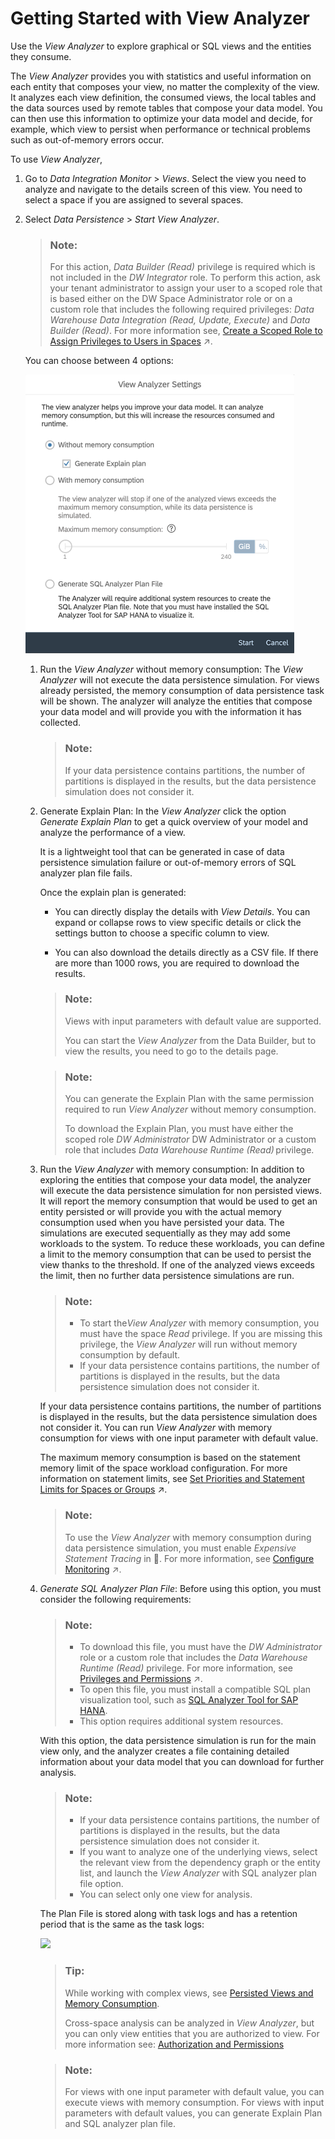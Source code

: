 <!-- loioe0aeddba00b14be29b5e49b47001d43b -->

<link rel="stylesheet" type="text/css" href="../css/sap-icons.css"/>

# Getting Started with View Analyzer

Use the *View Analyzer* to explore graphical or SQL views and the entities they consume.

The *View Analyzer* provides you with statistics and useful information on each entity that composes your view, no matter the complexity of the view. It analyzes each view definition, the consumed views, the local tables and the data sources used by remote tables that compose your data model. You can then use this information to optimize your data model and decide, for example, which view to persist when performance or technical problems such as out-of-memory errors occur.

To use *View Analyzer*,

1.  Go to *Data Integration Monitor* \> *Views*. Select the view you need to analyze and navigate to the details screen of this view. You need to select a space if you are assigned to several spaces.

2.  Select *Data Persistence* \> *Start View Analyzer*.

    > ### Note:  
    > For this action, *Data Builder \(Read\)* privilege is required which is not included in the *DW Integrator* role. To perform this action, ask your tenant administrator to assign your user to a scoped role that is based either on the DW Space Administrator role or on a custom role that includes the following required privileges: *Data Warehouse Data Integration \(Read, Update, Execute\)* and *Data Builder \(Read\)*. For more information see, [Create a Scoped Role to Assign Privileges to Users in Spaces](https://help.sap.com/viewer/935116dd7c324355803d4b85809cec97/DEV_CURRENT/en-US/b5c4e0b6c462414783ebbfc053815521.html "A scoped role inherits a set of scoped privileges from a standard or custom role and grants these privileges to users for use in the assigned spaces.") :arrow_upper_right:.

    You can choose between 4 options:

    ![](images/View_Analyzer_explain_plan_resized_83a8b3a.png)

    1.  Run the *View Analyzer* without memory consumption: The *View Analyzer* will not execute the data persistence simulation. For views already persisted, the memory consumption of data persistence task will be shown. The analyzer will analyze the entities that compose your data model and will provide you with the information it has collected.

        > ### Note:  
        > If your data persistence contains partitions, the number of partitions is displayed in the results, but the data persistence simulation does not consider it.

    2.  Generate Explain Plan: In the *View Analyzer* click the option *Generate Explain Plan* to get a quick overview of your model and analyze the performance of a view.

        It is a lightweight tool that can be generated in case of data persistence simulation failure or out-of-memory errors of SQL analyzer plan file fails. 

        Once the explain plan is generated:

        -   You can directly display the details with *View Details*. You can expand or collapse rows to view specific details or click the settings button to choose a specific column to view.

        -   You can also download the details directly as a CSV file. If there are more than 1000 rows, you are required to download the results.


        > ### Note:  
        > Views with input parameters with default value are supported. 
        > 
        > You can start the *View Analyzer* from the Data Builder, but to view the results, you need to go to the details page. 

        > ### Note:  
        > You can generate the Explain Plan with the same permission required to run *View Analyzer* without memory consumption.
        > 
        > To download the Explain Plan, you must have either the scoped role *DW Administrator* DW Administrator or a custom role that includes *Data Warehouse Runtime \(Read\)* privilege.

    3.  Run the *View Analyzer* with memory consumption: In addition to exploring the entities that compose your data model, the analyzer will execute the data persistence simulation for non persisted views. It will report the memory consumption that would be used to get an entity persisted or will provide you with the actual memory consumption used when you have persisted your data. The simulations are executed sequentially as they may add some workloads to the system. To reduce these workloads, you can define a limit to the memory consumption that can be used to persist the view thanks to the threshold. If one of the analyzed views exceeds the limit, then no further data persistence simulations are run.

        > ### Note:  
        > -   To start the*View Analyzer* with memory consumption, you must have the space *Read* privilege. If you are missing this privilege, the *View Analyzer* will run without memory consumption by default.
        > -   If your data persistence contains partitions, the number of partitions is displayed in the results, but the data persistence simulation does not consider it.

        If your data persistence contains partitions, the number of partitions is displayed in the results, but the data persistence simulation does not consider it. You can run *View Analyzer* with memory consumption for views with one input parameter with default value.

        The maximum memory consumption is based on the statement memory limit of the space workload configuration. For more information on statement limits, see [Set Priorities and Statement Limits for Spaces or Groups](https://help.sap.com/viewer/935116dd7c324355803d4b85809cec97/DEV_CURRENT/en-US/d66ac1efb5054068a104c4559b72d272.html "Prioritize between spaces or groups for resource consumption and set limits to the amount of memory and threads that a space or group can consume when processing statements.") :arrow_upper_right:.

        > ### Note:  
        > To use the *View Analyzer* with memory consumption during data persistence simulation, you must enable *Expensive Statement Tracing* in :wrench:. For more information, see [Configure Monitoring](https://help.sap.com/viewer/935116dd7c324355803d4b85809cec97/DEV_CURRENT/en-US/9cd0691c44a74f2aa47b52f615f74433.html "You can control which monitoring data is collected and also obtain independent access to the underlying SAP HANA monitoring views that power the System Monitor.") :arrow_upper_right:.

    4.  *Generate SQL Analyzer Plan File*: Before using this option, you must consider the following requirements:

        > ### Note:  
        > -   To download this file, you must have the *DW Administrator* role or a custom role that includes the *Data Warehouse Runtime \(Read\)* privilege. For more information, see [Privileges and Permissions](https://help.sap.com/viewer/935116dd7c324355803d4b85809cec97/DEV_CURRENT/en-US/d7350c6823a14733a7a5727bad8371aa.html "A privilege represents a task or an area in SAP Datasphere and can be assigned to a specific role. The actions that can be performed in the area are determined by the permissions assigned to a privilege.") :arrow_upper_right:.
        > -   To open this file, you must install a compatible SQL plan visualization tool, such as [SQL Analyzer Tool for SAP HANA](https://help.sap.com/docs/hana-cloud-database/sap-hana-cloud-sap-hana-database-administration-guide/sql-analyzer?state=DRAFT&version=2024_2_QRC).
        > -   This option requires additional system resources.

        With this option, the data persistence simulation is run for the main view only, and the analyzer creates a file containing detailed information about your data model that you can download for further analysis.

        > ### Note:  
        > -   If your data persistence contains partitions, the number of partitions is displayed in the results, but the data persistence simulation does not consider it.
        > -   If you want to analyze one of the underlying views, select the relevant view from the dependency graph or the entity list, and launch the *View Analyzer* with SQL analyzer plan file option.
        > -   You can select only one view for analysis.

        The Plan File is stored along with task logs and has a retention period that is the same as the task logs:

        ![](images/PlanViz_595c8da.jpg)

        > ### Tip:  
        > While working with complex views, see [Persisted Views and Memory Consumption](persisted-views-and-memory-consumption-e3d0495.md).
        > 
        > Cross-space analysis can be analyzed in *View Analyzer*, but you can only view entities that you are authorized to view. For more information see: [Authorization and Permissions](authorization-and-permissions-e5f9e81.md)

        > ### Note:  
        > For views with one input parameter with default value, you can execute views with memory consumption. For views with input parameters with default values, you can generate Explain Plan and SQL analyzer plan file.



